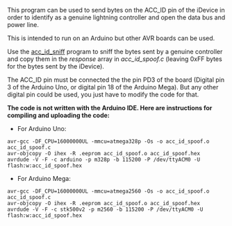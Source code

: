This program can be used to send bytes on the ACC_ID pin of the iDevice
in order to identify as a genuine lightning controller and open the data
bus and power line.

This is intended to run on an Arduino but other AVR boards can be used.

Use the [acc_id_sniff](../acc_id_sniff/) program to sniff the bytes sent
by a genuine controller and copy them in the *response* array in *acc_id_spoof.c*
(leaving 0xFF bytes for the bytes sent by the iDevice).

The ACC_ID pin must be connected the the pin PD3 of the board
(Digital pin 3 of the Arduino Uno, or digital pin 18 of the Arduino Mega).
But any other digital pin could be used, you just have to modify the code for that.

**The code is not written with the Arduino IDE. Here are instructions
for compiling and uploading the code:**

 - For Arduino Uno:
```
avr-gcc -DF_CPU=16000000UL -mmcu=atmega328p -Os -o acc_id_spoof.o acc_id_spoof.c
avr-objcopy -O ihex -R .eeprom acc_id_spoof.o acc_id_spoof.hex
avrdude -V -F -c arduino -p m328p -b 115200 -P /dev/ttyACM0 -U flash:w:acc_id_spoof.hex
```

 - For Arduino Mega:
```
avr-gcc -DF_CPU=16000000UL -mmcu=atmega2560 -Os -o acc_id_spoof.o acc_id_spoof.c
avr-objcopy -O ihex -R .eeprom acc_id_spoof.o acc_id_spoof.hex
avrdude -V -F -c stk500v2 -p m2560 -b 115200 -P /dev/ttyACM0 -U flash:w:acc_id_spoof.hex
```
